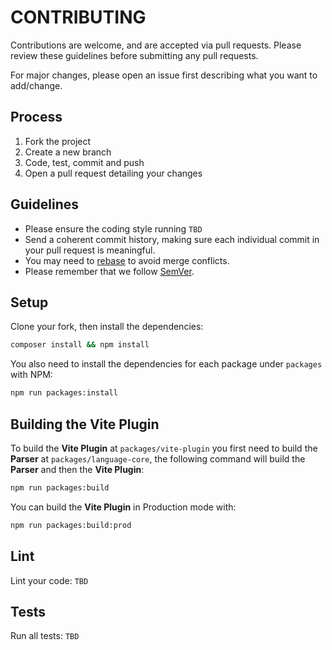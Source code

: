 # CONTRIBUTING

Contributions are welcome, and are accepted via pull requests.
Please review these guidelines before submitting any pull requests.

For major changes, please open an issue first describing what you want to add/change.

## Process

1. Fork the project
2. Create a new branch
3. Code, test, commit and push
4. Open a pull request detailing your changes

## Guidelines

* Please ensure the coding style running `TBD`
* Send a coherent commit history, making sure each individual commit in your pull request is meaningful.
* You may need to [rebase](https://git-scm.com/book/en/v2/Git-Branching-Rebasing) to avoid merge conflicts.
* Please remember that we follow [SemVer](http://semver.org/).

## Setup

Clone your fork, then install the dependencies:
```bash
composer install && npm install
```

You also need to install the dependencies for each package under `packages` with NPM:

```bash
npm run packages:install
```

## Building the Vite Plugin

To build the **Vite Plugin** at `packages/vite-plugin` you first need to build the **Parser** at `packages/language-core`, the following command will build the **Parser** and then the **Vite Plugin**:

```bash
npm run packages:build
```

You can build the **Vite Plugin** in Production mode with:

```bash
npm run packages:build:prod
```

## Lint

Lint your code:
`TBD`

## Tests

Run all tests: `TBD`
